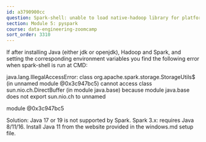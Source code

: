 ```yaml
---
id: a3790900cc
question: Spark-shell: unable to load native-hadoop library for platform - Windows
section: Module 5: pyspark
course: data-engineering-zoomcamp
sort_order: 3310
---
```


If after installing Java (either jdk or openjdk), Hadoop and Spark, and setting the corresponding environment variables you find the following error when spark-shell is run at CMD:

java.lang.IllegalAccessError: class org.apache.spark.storage.StorageUtils$ (in unnamed module @0x3c947bc5) cannot access class sun.nio.ch.DirectBuffer (in module java.base) because module java.base does not export sun.nio.ch to unnamed

module @0x3c947bc5

Solution: Java 17 or 19 is not supported by Spark. Spark 3.x: requires Java 8/11/16. Install Java 11 from the website provided in the windows.md setup file.

